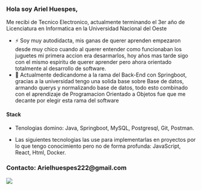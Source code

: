 ### Hola soy Ariel Huespes,

Me recibi de Tecnico Electronico, actualmente terminando el 3er año de Licenciatura en Informatica en la Universidad Nacional del Oeste

- ⚡ Soy muy autodidacta, mis ganas de querer aprenden empezaron desde muy chico cuando al querer entender como funcionaban los
  juguetes mi primera accion era desarmarlos, hoy años mas tarde sigo con el mismo espiritu de querer aprender pero ahora
  orientado totalmente al desarrollo de software.
- 🔭 Actualmente dedicandome a la rama del Back-End con Springboot, gracias a la universidad tengo una solida base sobre
  Base de datos, armando querys y normalizando base de datos, todo esto combinado con el aprendizaje de Programacion Orientado a
  Objetos fue que me decante por elegir esta rama del software


<h4> Stack </h4>
<span> 
  
  - Tenologias domino: Java, Springboot, MySQL, Postgresql, Git, Postman.
    
  - Las siguientes tecnologias las use para implementarlas en proyectos por lo que tengo conocimiento pero no de forma profunda: JavaScript,  React, Html, Docker. 
  <h3>
    Contacto: Arielhuespes222@gmail.com
  </h3>
</span>


<a target="_blank" href="https://www.linkedin.com/in/ariel-huespes/"><img src="https://img.shields.io/badge/-LinkedIn-0077B5?style=for-the-badge&logo=Linkedin&logoColor=white"></img></a>
<br>
</p>
